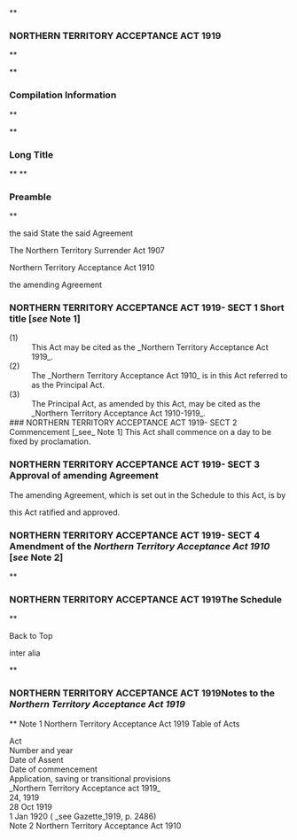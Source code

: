 **

###  NORTHERN TERRITORY ACCEPTANCE ACT 1919 
**


**

###  Compilation Information 
**




**

###  Long Title 
**
**

###  Preamble 
**

the said State
the said Agreement

The Northern Territory Surrender Act 1907

Northern Territory Acceptance Act 1910


the amending Agreement


###  NORTHERN TERRITORY ACCEPTANCE ACT 1919- SECT 1  Short title [_see_ Note 1] 
<dt>(1)</dt><dd>This Act may be cited as the _Northern Territory Acceptance Act 1919_.</dd> <dt>(2)</dt><dd>The _Northern Territory Acceptance Act 1910_ is in this Act referred to as the Principal Act. </dd> <dt>(3)</dt><dd>The Principal Act, as amended by this Act, may be cited as the _Northern Territory Acceptance Act 1910-1919_. </dd> 
###  NORTHERN TERRITORY ACCEPTANCE ACT 1919- SECT 2  Commencement [_see_ Note 1] 
This Act shall commence on a day to be fixed by proclamation.

 
###  NORTHERN TERRITORY ACCEPTANCE ACT 1919- SECT 3  Approval of amending Agreement 
The amending Agreement, which is set out in the Schedule to this Act, is by

this Act ratified and approved.

 
###  NORTHERN TERRITORY ACCEPTANCE ACT 1919- SECT 4  Amendment of the _Northern Territory Acceptance Act 1910_ [_see_ Note 2] 
**

###  NORTHERN TERRITORY ACCEPTANCE ACT 1919The Schedule 
**

Back to Top

inter alia












**

###  NORTHERN TERRITORY ACCEPTANCE ACT 1919<centreit>Notes to the _Northern Territory Acceptance Act 1919_ </centreit>
**
Note 1
Northern Territory Acceptance Act 1919
Table of Acts

<tr align="left">
  <th colspan="1" align="left">
    <div>Act</div>

  </th>
  <th colspan="1" align="left">
    <div>Number 
and year</div>

  </th>
  <th colspan="1" align="left">
    <div>Date 
of Assent</div>

  </th>
  <th colspan="1" align="left">
    <div>Date of commencement</div>

  </th>
  <th colspan="1" align="left">
    <div>Application, saving or transitional provisions</div>

  </th>
</tr>
<tr align="left">
  <td colspan="1" align="left">
    <div>_Northern Territory Acceptance act 1919_</div>

  </td>
  <td colspan="1" align="left">
    <div>24, 1919</div>

  </td>
  <td colspan="1" align="left">
    <div>28 Oct 1919</div>

  </td>
  <td colspan="1" align="left">
    <div>1 Jan 1920 ( _see Gazette_1919, p. 2486)</div>

  </td>
  <td colspan="1" align="left">

  </td>
</tr>
<tr align="left">
  <td colspan="1" align="left">

  </td>
  <td colspan="1" align="left">

  </td>
  <td colspan="1" align="left">

  </td>
  <td colspan="1" align="left">

  </td>
  <td colspan="1" align="left">

  </td>
</tr>
Note 2
Northern Territory Acceptance Act 1910




